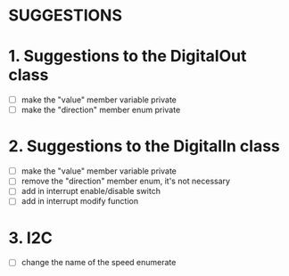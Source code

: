 # **SUGGESTIONS**

# 1\. Suggestions to the DigitalOut class

- [ ] make the "value" member variable private
- [ ] make the "direction" member enum private

# 2\. Suggestions to the DigitalIn class

- [ ] make the "value" member variable private
- [ ] remove the "direction" member enum, it's not necessary
- [ ] add in interrupt enable/disable switch
- [ ] add in interrupt modify function

# 3\. I2C

- [ ] change the name of the speed enumerate
